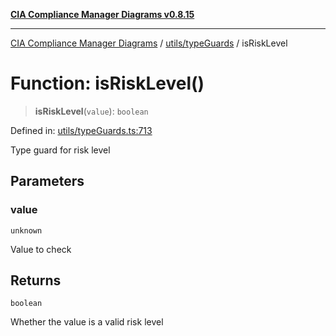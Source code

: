 [**CIA Compliance Manager Diagrams v0.8.15**](../../../README.md)

***

[CIA Compliance Manager Diagrams](../../../modules.md) / [utils/typeGuards](../README.md) / isRiskLevel

# Function: isRiskLevel()

> **isRiskLevel**(`value`): `boolean`

Defined in: [utils/typeGuards.ts:713](https://github.com/Hack23/cia-compliance-manager/blob/50a3bb1fa64948444e36c06fee075b5043350db0/src/utils/typeGuards.ts#L713)

Type guard for risk level

## Parameters

### value

`unknown`

Value to check

## Returns

`boolean`

Whether the value is a valid risk level
